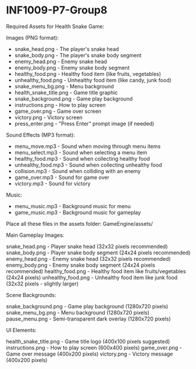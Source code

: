 # INF1009-P7-Group8

Required Assets for Health Snake Game:

Images (PNG format):
- snake_head.png - The player's snake head
- snake_body.png - The player's snake body segment
- enemy_head.png - Enemy snake head
- enemy_body.png - Enemy snake body segment
- healthy_food.png - Healthy food item (like fruits, vegetables)
- unhealthy_food.png - Unhealthy food item (like candy, junk food)
- snake_menu_bg.png - Menu background
- health_snake_title.png - Game title graphic
- snake_background.png - Game play background
- instructions.png - How to play screen
- game_over.png - Game over screen
- victory.png - Victory screen
- press_enter.png - "Press Enter" prompt image (if needed)

Sound Effects (MP3 format):
- menu_move.mp3 - Sound when moving through menu items
- menu_select.mp3 - Sound when selecting a menu item
- healthy_food.mp3 - Sound when collecting healthy food
- unhealthy_food.mp3 - Sound when collecting unhealthy food
- collision.mp3 - Sound when colliding with an enemy
- game_over.mp3 - Sound for game over
- victory.mp3 - Sound for victory

Music:
- menu_music.mp3 - Background music for menu
- game_music.mp3 - Background music for gameplay

Place all these files in the assets folder:
GameEngine/assets/

Main Gameplay Images:

snake_head.png - Player snake head (32x32 pixels recommended)
snake_body.png - Player snake body segment (24x24 pixels recommended)
enemy_head.png - Enemy snake head (32x32 pixels recommended)
enemy_body.png - Enemy snake body segment (24x24 pixels recommended)
healthy_food.png - Healthy food item like fruits/vegetables (24x24 pixels)
unhealthy_food.png - Unhealthy food item like junk food (32x32 pixels - slightly larger)

Scene Backgrounds:

snake_background.png - Game play background (1280x720 pixels)
snake_menu_bg.png - Menu background (1280x720 pixels)
pause_menu.png - Semi-transparent dark overlay (1280x720 pixels)

UI Elements:

health_snake_title.png - Game title logo (400x100 pixels suggested)
instructions.png - How to play screen (600x400 pixels)
game_over.png - Game over message (400x200 pixels)
victory.png - Victory message (400x200 pixels)